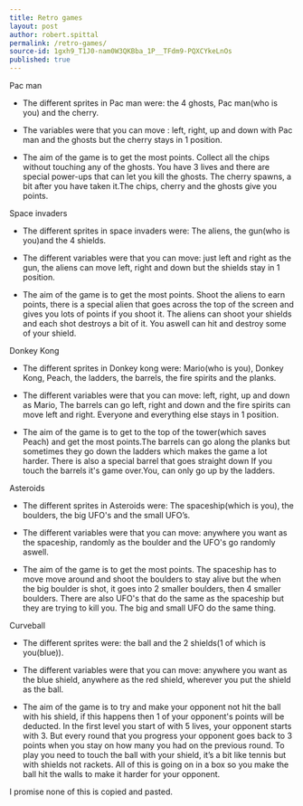 ```yaml
---
title: Retro games
layout: post
author: robert.spittal
permalink: /retro-games/
source-id: 1gxh9_T1J0-nam0W3QKBba_1P__TFdm9-PQXCYkeLnOs
published: true
---
```

Pac man

* The different sprites in Pac man were: the 4 ghosts, Pac man(who is you) and the cherry.

* The variables were that you can move : left, right, up and down with Pac man and the ghosts but the cherry stays in 1 position.

* The aim of the game is to get the most points. Collect all the chips without touching any of the ghosts. You have 3 lives and there are special power-ups that can let you kill the ghosts. The cherry spawns, a bit after you have taken it.The chips, cherry and the ghosts give you points.

Space invaders

* The different sprites in  space invaders were: The aliens, the gun(who is you)and the 4 shields.

* The different variables were that you can move: just left and right as the gun, the aliens can move left, right and down but the shields stay in 1 position.

* The aim of the game is to get the most points. Shoot the aliens to earn points, there is a special alien that goes across the top of the screen and gives you lots of points if you shoot it. The aliens can shoot your shields and each shot destroys a bit of it. You aswell can hit and destroy some of your shield.

Donkey Kong

* The different sprites in Donkey kong were: Mario(who is you), Donkey Kong, Peach, the ladders, the barrels, the fire spirits and the planks.

* The different variables were that you can move: left, right, up and down as Mario,  The barrels can go left, right and down and the fire spirits can move left and right. Everyone and everything else stays in 1 position.

* The aim of the game is to get to the top of the tower(which saves Peach) and get the most points.The barrels can go along the planks but sometimes they go down the ladders which makes the game a lot harder. There is also a special barrel that goes straight down If you touch the barrels it's game over.You, can only go up by the ladders.

Asteroids

* The different sprites in Asteroids were: The spaceship(which is you), the boulders, the big UFO's and the small UFO’s.

* The different variables were that you can move: anywhere you want as the spaceship, randomly as the boulder and the UFO's go randomly aswell.

* The aim of the game is to get the most points. The spaceship has to move move around and shoot the boulders to stay alive but the when the big boulder is shot, it goes into 2 smaller boulders, then 4 smaller boulders. There are also UFO's that do the same as the spaceship but they are trying to kill you. The big and small UFO do the same thing.

Curveball

* The different sprites were: the ball and the 2 shields(1 of which is you(blue)).

* The different variables were that you can move: anywhere you want as the blue shield, anywhere as the red shield, wherever you put the shield as the ball.

* The aim of the game is to try and make your opponent not hit the ball with his shield, if this happens then 1 of your opponent's points will be deducted. In the first level you start of with 5 lives, your opponent starts with 3. But every round that you progress your opponent goes back to 3 points when you stay on how many you had on the previous round. To play you need to touch the ball with your shield, it’s a bit like tennis but with shields not rackets. All of this is going on in a box so you make the ball hit the walls to make it harder for your opponent.

I promise none of this is copied and pasted.

